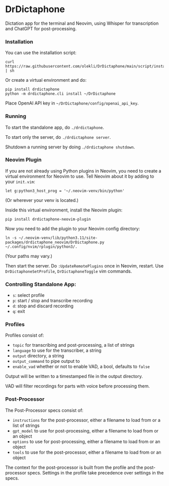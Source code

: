 # DrDictaphone

Dictation app for the terminal and Neovim, using Whisper for transcription and ChatGPT for post-processing.

### Installation

You can use the installation script:
```
curl https://raw.githubusercontent.com/olekli/DrDictaphone/main/script/install.sh | sh
```

Or create a virtual environment and do:
```
pip install drdictaphone
python -m drdictaphone.cli install ~/DrDictaphone
```

Place OpenAI API key in `~/DrDictaphone/config/openai_api_key`.

### Running

To start the standalone app, do `./drdictaphone`.

To start only the server, do `./drdictaphone server`.

Shutdown a running server by doing `./drdictaphone shutdown`.

### Neovim Plugin

If you are not already using Python plugins in Neovim,
you need to create a virtual environment for Neovim to use.
Tell Neovim about it by adding to your `init.vim`:
```
let g:python3_host_prog = '~/.neovim-venv/bin/python'
```
(Or wherever your venv is located.)

Inside this virtual environment, install the Neovim plugin:
```
pip install drdictaphone-neovim-plugin
```

Now you need to add the plugin to your Neovim config directory:
```
ln -s ~/.neovim-venv/lib/python3.11/site-packages/drdictaphone_neovim/DrDictaphone.py ~/.config/nvim/rplugin/python3/.
```
(Your paths may vary.)

Then start the server. Do `:UpdateRemotePlugins` once in Neovim, restart. Use `DrDictaphoneSetProfile`, `DrDictaphoneToggle` vim commands.

### Controlling Standalone App:

- `s`: select profile
- `p`: start / stop and transcribe recording
- `d`: stop and discard recording
- `q`: exit

### Profiles

Profiles consist of:

- `topic` for transcribing and post-processing, a list of strings
- `language` to use for the transcriber, a string
- `output` directory, a string
- `output_command` to pipe output to
- `enable_vad` whether or not to enable VAD, a bool, defaults to `false`

Output will be written to a timestamped file in the output directory.

VAD will filter recordings for parts with voice before processing them.

### Post-Processor

The Post-Processor specs consist of:

- `instructions` for the post-processor, either a filename to load from or a list of strings
- `gpt_model` to use for post-processing, either a filename to load from or an object
- `options` to use for post-processing, either a filename to load from or an object
- `tools` to use for the post-processor, either a filename to load from or an object

The context for the post-processor is built from the profile and the post-processor specs. Settings in the profile take precedence over settings in the specs.
